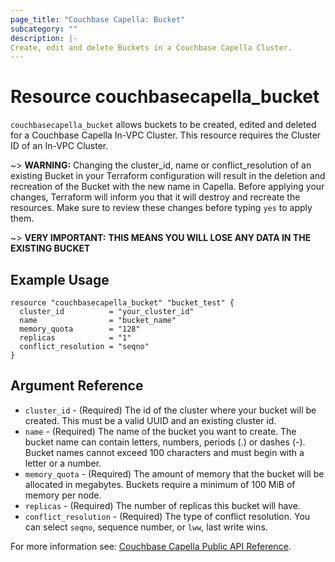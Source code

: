 ```yaml
---
page_title: "Couchbase Capella: Bucket"
subcategory: ""
description: |-
Create, edit and delete Buckets in a Couchbase Capella Cluster.
---
```


# Resource couchbasecapella_bucket

`couchbasecapella_bucket` allows buckets to be created, edited and deleted for a Couchbase Capella In-VPC Cluster. This resource requires the Cluster ID of an In-VPC Cluster.

~> **WARNING:** Changing the cluster_id, name or conflict_resolution of an existing Bucket in your Terraform configuration will result in the deletion and recreation of the Bucket with the new name in Capella. Before applying your changes, Terraform will inform you that it will destroy and recreate the resources. Make sure to review these changes before typing `yes` to apply them.

~> **VERY IMPORTANT:** **THIS MEANS YOU WILL LOSE ANY DATA IN THE EXISTING BUCKET**

## Example Usage

```hcl
resource "couchbasecapella_bucket" "bucket_test" {
  cluster_id          = "your_cluster_id"
  name                = "bucket_name"
  memory_quota        = "128"
  replicas            = "1"
  conflict_resolution = "seqno"
}
```

## Argument Reference

- `cluster_id` - (Required) The id of the cluster where your bucket will be created. This must be a valid UUID and an existing cluster id.
- `name` - (Required) The name of the bucket you want to create. The bucket name can contain letters, numbers, periods (.) or dashes (-). Bucket names cannot exceed 100 characters and must begin with a letter or a number.
- `memory_quota` - (Required) The amount of memory that the bucket will be allocated in megabytes. Buckets require a minimum of 100 MiB of memory per node.
- `replicas` - (Required) The number of replicas this bucket will have.
- `conflict_resolution` - (Required) The type of conflict resolution. You can select `seqno`, sequence number, or `lww`, last write wins.

For more information see: [Couchbase Capella Public API Reference](https://docs.couchbase.com/cloud/reference/rest-endpoints-all.html#clusters).
